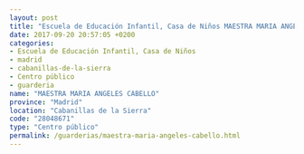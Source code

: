 ```yaml
---
layout: post
title: "Escuela de Educación Infantil, Casa de Niños MAESTRA MARIA ANGELES CABELLO"
date: 2017-09-20 20:57:05 +0200
categories:
- Escuela de Educación Infantil, Casa de Niños
- madrid
- cabanillas-de-la-sierra
- Centro público
- guarderia
name: "MAESTRA MARIA ANGELES CABELLO"
province: "Madrid"
location: "Cabanillas de la Sierra"
code: "28048671"
type: "Centro público"
permalink: /guarderias/maestra-maria-angeles-cabello.html
---
```


